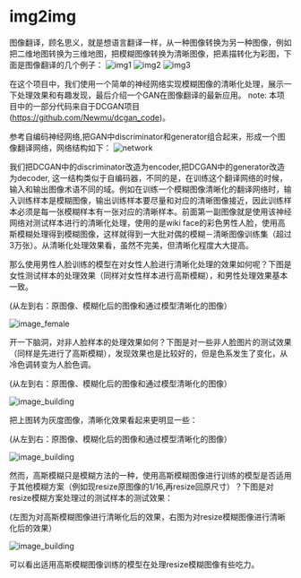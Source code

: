 # img2img
图像翻译，顾名思义，就是想语言翻译一样，从一种图像转换为另一种图像，例如把二维地图转换为三维地图，把模糊图像转换为清晰图像，把素描转化为彩图，下面是图像翻译的几个例子：
![img1](https://github.com/lsqpku/img2img/blob/master/doc/blur2clear.png)
![img2](https://github.com/lsqpku/img2img/blob/master/doc/capes.png)
![img3](https://github.com/lsqpku/img2img/blob/master/doc/facades.png)

在这个项目中，我们使用一个简单的神经网络实现模糊图像的清晰化处理，展示一下处理效果和有趣发现，最后介绍一个GAN在图像翻译的最新应用。
note: 本项目中的一部分代码来自于DCGAN项目(https://github.com/Newmu/dcgan_code)。

参考自编码神经网络,把GAN中discriminator和generator组合起来，形成一个图像翻译网络，网络结构如下：
![network](https://github.com/lsqpku/img2img/blob/master/doc/network.jpg)

我们把DCGAN中的discriminator改造为encoder,把DCGAN中的generator改造为decoder, 这一结构类似于自编码器，不同的是，在训练这个翻译网络的时候，输入和输出图像术语不同的域。例如在训练一个模糊图像清晰化的翻译网络时，输入训练样本是模糊图像，输出训练样本要尽量和对应的清晰图像接近，因此训练样本必须是每一张模糊样本有一张对应的清晰样本。前面第一副图像就是使用该神经网络对测试样本进行的清晰化处理，使用的是wiki face的彩色男性人脸，使用高斯模糊处理得到模糊图像，这样就得到一大批对偶的模糊－清晰图像训练集（超过3万张）。从清晰化处理效果看，虽然不完美，但清晰化程度大大提高。

那么使用男性人脸训练的模型在对女性人脸进行清晰化处理的效果如何呢？下图是女性测试样本的处理效果（同样对女性样本进行高斯模糊），和男性处理效果基本一致。

(从左到右：原图像、模糊化后的图像和通过模型清晰化的图像）

![image_female](https://github.com/lsqpku/img2img/blob/master/doc/wiki_female.png)

开一下脑洞，对非人脸样本的处理效果如何？下图是对一些非人脸图片的测试效果（同样是先进行了高斯模糊），发现效果也是比较好的，但是色系发生了变化，从冷色调转变为人脸色调。

(从左到右：原图像、模糊化后的图像和通过模型清晰化的图像）

![image_building](https://github.com/lsqpku/img2img/blob/master/doc/wiki_building.png)

把上图转为灰度图像，清晰化效果看起来更明显一些：

(从左到右：原图像、模糊化后的图像和通过模型清晰化的图像）

![image_building](https://github.com/lsqpku/img2img/blob/master/doc/wiki_building_gray.png)

然而，高斯模糊只是模糊方法的一种，使用高斯模糊图像进行训练的模型是否适用于其他模糊方案（例如现resize原图像的1/16,再resize回原尺寸）？下图是对resize模糊方案处理过的测试样本的测试效果：

(左图为对高斯模糊图像进行清晰化后的效果，右图为对resize模糊图像进行清晰化后的效果）

![image_building](https://github.com/lsqpku/img2img/blob/master/doc/wiki_resize_blur.png)

可以看出适用高斯模糊图像训练的模型在处理resize模糊图像有些吃力。
